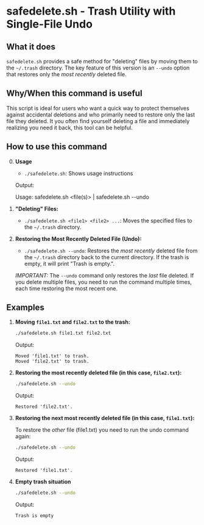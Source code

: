 # safedelete.sh -  Trash Utility with Single-File Undo

## What it does

`safedelete.sh` provides a safe method for "deleting" files by moving them to the `~/.trash` directory. The key feature of this version is an `--undo` option that restores only the *most recently* deleted file.

## Why/When this command is useful

This script is ideal for users who want a quick way to protect themselves against accidental deletions and who primarily need to restore only the last file they deleted. It you often find yourself deleting a file and immediately realizing you need it back, this tool can be helpful.

## How to use this command

0.  **Usage**
    *   `./safedelete.sh`: Shows usage instructions
    
    Output:

    Usage: safedelete.sh <file(s)> | safedelete.sh --undo

1.  **"Deleting" Files:**
    *   `./safedelete.sh <file1> <file2> ...`: Moves the specified files to the `~/.trash` directory.

2.  **Restoring the Most Recently Deleted File (Undo):**
    *   `./safedelete.sh --undo`: Restores the *most recently* deleted file from the `~/.trash` directory back to the current directory.  If the trash is empty, it will print "Trash is empty.".

    *IMPORTANT:* The `--undo` command only restores the *last* file deleted. If you delete multiple files, you need to run the command multiple times, each time restoring the most recent one.

## Examples

1.  **Moving `file1.txt` and `file2.txt` to the trash:**

    ```bash
    ./safedelete.sh file1.txt file2.txt
    ```

    Output:

    ```
    Moved 'file1.txt' to trash.
    Moved 'file2.txt' to trash.
    ```

2.  **Restoring the most recently deleted file (in this case, `file2.txt`):**

    ```bash
    ./safedelete.sh --undo
    ```

    Output:

    ```
    Restored 'file2.txt'.
    ```

3.  **Restoring the next most recently deleted file (in this case, `file1.txt`):**

    To restore the *other* file (file1.txt) you need to run the undo command again:

    ```bash
    ./safedelete.sh --undo
    ```

    Output:

    ```
    Restored 'file1.txt'.
    ```
    
4. **Empty trash situation**
   
   ```bash
   ./safedelete.sh --undo
   ```

   Output:

   ```bash
   Trash is empty
   ```
